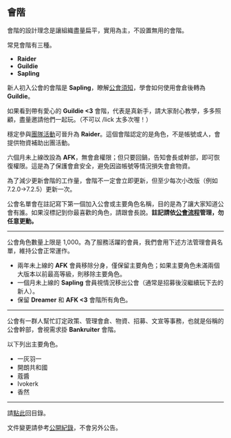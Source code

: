 ## 會階

會階的設計理念是讓組織盡量扁平，實用為主，不設置無用的會階。

常見會階有三種。

- **Raider**
- **Guildie**
- **Sapling**

新人初入公會的會階是 **Sapling**，瞭解[公會須知](guidelines.html)，學會如何使用會倉後轉為 **Guildie**。

如果看到帶有愛心的 **Guildie <3** 會階，代表是真新手，請大家耐心教學，多多照顧，盡量邀請他們一起玩。（不可以 /lick 太多次喔！）

穩定參與[團隊活動](raid.html)可晉升為 **Raider**。這個會階認定的是角色，不是帳號或人，會提供物資補助出團活動。

六個月未上線改設為 **AFK**，無會倉權限；但只要回鍋，告知會長或幹部，即可恢復權限。這是為了保護會倉安全，避免因盜帳號等情況損失會倉物資。

為了減少更新會階的工作量，會階不一定會立即更新，但至少每次小改版（例如 7.2.0→7.2.5）更新一次。

公會名單會在註記寫下第一個加入公會或主要角色名稱，目的是為了讓大家知道公會有誰。如果沒標記到你最喜歡的角色，請跟會長說。**註記請依[公會流程](recruitment.html)管理，勿任意更動。**

---

公會角色數量上限是 1,000。為了服務活躍的會員，我們會用下述方法管理會員名單，維持公會正常運作。

- 兩年未上線的 **AFK** 會員移除分身，僅保留主要角色；如果主要角色未滿兩個大版本以前最高等級，則移除主要角色。
- 一個月未上線的 **Sapling** 會員視情況移出公會（通常是招募後沒繼續玩下去的新人）。
- 保留 **Dreamer** 和 **AFK <3** 會階所有角色。

---

公會有一群人幫忙訂定政策、管理會倉、物資、招募、文宣等事務，也就是俗稱的公會幹部，會視需求掛 **Bankruiter** 會階。

以下列出主要角色。

- 一灰羽一
- 開朗共和國
- 蔻醬
- Ivokerk
- 香然

---

請[點此](index.html)回目錄。

文件變更請參考[公開紀錄](https://github.com/badbadweather/badbadweather.github.io/commits/master/ranks.md)，不會另外公告。
